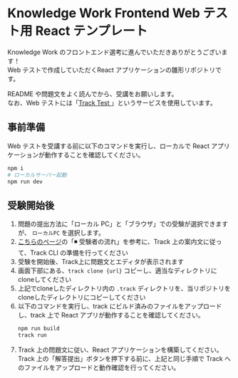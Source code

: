 # Knowledge Work Frontend Web テスト用 React テンプレート

Knowledge Work のフロントエンド選考に進んでいただきありがとうございます！  
Web テストで作成していただくReact アプリケーションの雛形リポジトリです。

README や問題文をよく読んでから、受講をお願いします。  
なお、Web テストには「[Track Test
](https://tracks.run/products/test/)」というサービスを使用しています。

## 事前準備

Web テストを受講する前に以下のコマンドを実行し、ローカルで React アプリケーションが動作することを確認してください。

```sh
npm i
# ローカルサーバー起動
npm run dev　
```

## 受験開始後

1. 問題の提出方法に「ローカル PC」と「ブラウザ」での受験が選択できますが、 `ローカルPC` を選択します。
1. [こちらのページ](https://help.tracks.run/ja/articles/2529372-%E3%83%AD%E3%83%BC%E3%82%AB%E3%83%AB%E7%92%B0%E5%A2%83%E3%81%A7%E3%81%AE%E5%8F%97%E9%A8%93%E3%82%92%E8%A8%B1%E5%8F%AF%E3%81%99%E3%82%8B)の「◾️ 受験者の流れ」を参考に、Track 上の案内文に従って、Track CLI の準備を行ってください
1. 受験を開始後、Track上に問題文とエディタが表示されます
1. 画面下部にある、`track clone {url}` コピーし、適当なディレクトリにcloneしてください
1. 上記でcloneしたディレクトリ内の `.track` ディレクトリを、当リポジトリをcloneしたディレクトリにコピーしてください
1. 以下のコマンドを実行し、track にビルド済みのファイルをアップロードし、track 上で React アプリが動作することを確認してください。
   ```sh
   npm run build
   track run
   ```
1. Track 上の問題文に従い、React アプリケーションを構築してください。Track 上の「解答提出」ボタンを押下する前に、上記と同じ手順で Track へのファイルをアップロードと動作確認を行ってください。
